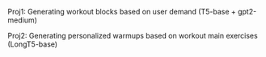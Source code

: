 Proj1: Generating workout blocks based on user demand (T5-base + gpt2-medium)


Proj2: Generating personalized warmups based on workout main exercises (LongT5-base)
